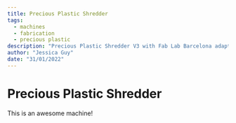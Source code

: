 ```yaml
---
title: Precious Plastic Shredder
tags:
  - machines
  - fabrication
  - precious plastic
description: "Precious Plastic Shredder V3 with Fab Lab Barcelona adaptations"
author: "Jessica Guy"
date: "31/01/2022"
---
```


# Precious Plastic Shredder

This is an awesome machine!
